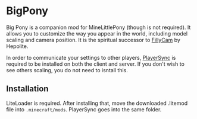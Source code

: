# BigPony
Big Pony is a companion mod for MineLittlePony (though is not required). It allows you to customize the way you appear in the world, including model scaling and camera position. It is the spiritual successor to [FillyCam](https://github.com//MineLittlePony/FillyCam) by Hepolite.

In order to communicate your settings to other players, [PlayerSync](https://github.com/killjoy1221/PlayerSync) is required to be installed on both the client and server. If you don't wish to see others scaling, you do not need to isntall this.

## Installation
LiteLoader is required. After installing that, move the downloaded .litemod file into `.minecraft/mods`. PlayerSync goes into the same folder.
